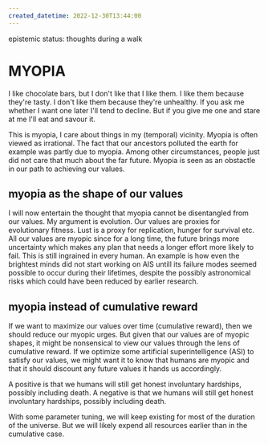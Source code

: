 ```yaml
---
created_datetime: 2022-12-30T13:44:00
---
```


epistemic status: thoughts during a walk

# MYOPIA

I like chocolate bars, but I don't like that I like them.
I like them because they're tasty.
I don't like them because they're unhealthy.
If you ask me whether I want one later I'll tend to decline.
But if you give me one and stare at me I'll eat and savour it.

This is myopia, I care about things in my (temporal) vicinity.
Myopia is often viewed as irrational.
The fact that our ancestors polluted the earth for example was partly due to myopia.
Among other circumstances, people just did not care that much about the far future.
Myopia is seen as an obstactle in our path to achieving our values.

## myopia as the shape of our values

I will now entertain the thought that myopia cannot be disentangled from our values.
My argument is evolution.
Our values are proxies for evolutionary fitness.
Lust is a proxy for replication, hunger for survival etc.
All our values are myopic since for a long time, the future brings more uncertainty which makes any plan that needs a longer effort more likely to fail.
This is still ingrained in every human.
An example is how even the brightest minds did not start working on AIS untill its failure modes seemed possible to occur during their lifetimes, despite the possibly astronomical risks which could have been reduced by earlier research.

## myopia instead of cumulative reward

If we want to maximize our values over time (cumulative reward), then we should reduce our myopic urges.
But given that our values are of myopic shapes, it might be nonsensical to view our values through the lens of cumulative reward.
If we optimize some artificial superintelligence (ASI) to satisfy our values, we might want it to know that humans are myopic and that it should discount any future values it hands us accordingly.

A positive is that we humans will still get honest involuntary hardships, possibly including death.
A negative is that we humans will still get honest involuntary hardships, possibly including death.

With some parameter tuning, we will keep existing for most of the duration of the universe.
But we will likely expend all resources earlier than in the cumulative case.

